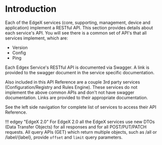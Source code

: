 # Introduction

Each of the EdgeX services (core, supporting, management, device and application) implement a RESTful API. This section provides details about each service's API. You will see there is a common set of API's that all services implement, which are:

- Version
- Config
- Ping

Each Edgex Service's RESTful API is documented via Swagger. A link is provided to the swagger document in the service specific documentation. 

Also included in this API Reference are a couple 3rd party services (Configuration/Registry and Rules Engine). These services do not implement the above common APIs and don't not have swagger documentation. Links are provided to their appropriate documentation.

See the left side navigation for complete list of services to access their API Reference. 

!!! edgey "EdgeX 2.0"
    For EdgeX 2.0 all the EdgeX services use new DTOs (Data Transfer Objects) for all responses and for all POST/PUT/PATCH requests. All query APIs (GET) which return multiple objects, such as /all or /label/{label}, provide `offset` and `limit` query parameters.

